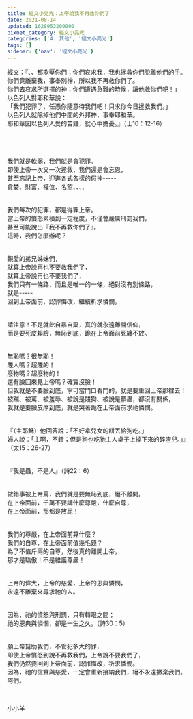 ```yaml
---
title: 經文小亮光：上帝說我不再救你們了
date: 2021-08-14
updated: 1628953200000
pixnet_category: 經文小亮光
categories: ['4. 其他', '經文小亮光']
tags: []
sidebar: {'nav': '經文小亮光'}
---
```


<div>經文：『、、都欺壓你們；你們哀求我，我也拯救你們脫離他們的手。</div>
<div>你們竟離棄我，事奉別神，所以我不再救你們了。</div>
<div>你們去哀求所選擇的神；你們遭遇急難的時候，讓他救你們吧！」</div>
<div>以色列人對耶和華說：</div>
<div>「我們犯罪了，任憑你隨意待我們吧！只求你今日拯救我們。」</div>
<div>以色列人就除掉他們中間的外邦神，事奉耶和華。</div>
<div>耶和華因以色列人受的苦難，就心中擔憂。』（士10：12-16）</div>
<div> </div>
<div> </div>
<div> </div>
<div> </div>
<div>我們就是軟弱，我們就是會犯罪。</div>
<div>即使上帝一次又一次拯救，我們還是會忘恩，</div>
<div>甚至忘記上帝，迎進各式各樣的假神-----</div>
<div>貪婪、財富、權位、名望、、、、</div>
<div> </div>
<div> </div>
<div>我們每次的犯罪，都是得罪上帝。</div>
<div>當上帝的憤怒累積到一定程度，不僅會嚴厲刑罰我們，</div>
<div>甚至可能說出『我不再救你們了』。</div>
<div>這時，我們怎麼辦呢？</div>
<div> </div>
<div> </div>
<div>親愛的弟兄姊妹們，</div>
<div>就算上帝說再也不要救我們了，</div>
<div>就算上帝說再也不要我們了，</div>
<div>我們只有一條路，而且是唯一的一條，絕對沒有別條路，</div>
<div>就是-----</div>
<div>回到上帝面前，認罪悔改，繼續祈求憐憫。</div>
<div> </div>
<div> </div>
<div>請注意！不是就此自暴自棄，真的就永遠離開信仰，</div>
<div>而是要死皮賴臉，無恥到底，跪在上帝面前死纏不放。</div>
<div> </div>
<div> </div>
<div>無恥嗎？很無恥！</div>
<div>賤人嗎？超賤的！</div>
<div>廢物嗎？超廢物的！</div>
<div>還有臉回來見上帝嗎？確實沒臉！</div>
<div>但我就是不要臉到底，寧可當門口看門的，就是要重回上帝那裡去！</div>
<div>被踹、被罵、被羞辱、被說是賤狗、被說是髒蟲，都沒有關係，</div>
<div>我就是要臉皮厚到底，就是哭著跪在上帝面前求祂憐憫。</div>
<div> </div>
<div> </div>
<div>『（主耶穌）他回答說：「不好拿兒女的餅丟給狗吃。」</div>
<div>婦人說：「主啊，不錯；但是狗也吃牠主人桌子上掉下來的碎渣兒。」』</div>
<div>（太15：26-27）</div>
<div> </div>
<div> </div>
<div>『我是蟲，不是人』（詩22：6）</div>
<div> </div>
<div> </div>
<div>做錯事被上帝罵，我們就是要無恥到底，絕不離開。</div>
<div>在上帝面前，千萬不要講什麼尊嚴，什麼自尊，</div>
<div>在上帝面前，那都是放屁！</div>
<div> </div>
<div> </div>
<div>我們的尊嚴，在上帝面前算什麼？</div>
<div>我們的自尊，在上帝面前值幾毛錢？</div>
<div>為了不值斤兩的自尊，然後真的離開上帝，</div>
<div>那才是驕傲！不是維護尊嚴！</div>
<div> </div>
<div> </div>
<div>上帝的偉大，上帝的慈愛，上帝的恩典憐憫，</div>
<div>永遠不離棄來尋求祂的人。</div>
<div> </div>
<div> </div>
<div>因為，祂的憤怒與刑罰，只有轉眼之間；</div>
<div>祂的恩典與憐憫，卻是一生之久。（詩30：5）</div>
<div> </div>
<div> </div>
<div>願上帝幫助我們，不管犯多大的罪，</div>
<div>即使上帝憤怒到說不再救我們，上帝說不要我們了，</div>
<div>我們仍然要回到上帝面前，認罪悔改，祈求憐憫。</div>
<div>因為，祂的信實與慈愛，一定會重新接納我們，絕不永遠撇棄我們。</div>
<div>阿們。</div>
<p> </p>
<p>小小羊</p>
<p> </p>
